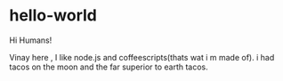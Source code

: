 # hello-world

Hi Humans!

Vinay here , I like node.js and coffeescripts(thats wat i m made of).
i had tacos on the moon and the far superior to earth tacos.
